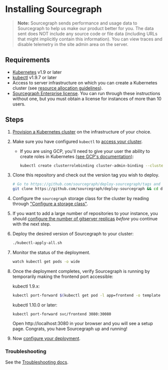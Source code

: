 # Installing Sourcegraph

> **Note:** Sourcegraph sends performance and usage data to Sourcegraph to help us make our product
> better for you. The data sent does NOT include any source code or file data (including URLs that
> might implicitly contain this information). You can view traces and disable telemetry in the site
> admin area on the server.

## Requirements

- [Kubernetes](https://kubernetes.io/) v1.9 or later
- [kubectl](https://kubernetes.io/docs/tasks/tools/install-kubectl/) v1.9.7 or later
- Access to server infrastructure on which you can create a Kubernetes cluster (see
  [resource allocation guidelines](scale.md)).
- [Sourcegraph Enterprise license](./configure.md#add-license-key). You can run through these instructions without one, but you must obtain a license for instances of more than 10 users.


## Steps

1. [Provision a Kubernetes cluster](k8s.md) on the infrastructure of your choice.
1. Make sure you have configured `kubectl` to [access your cluster](https://kubernetes.io/docs/tasks/access-application-cluster/configure-access-multiple-clusters/).

   - If you are using GCP, you'll need to give your user the ability to create roles in Kubernetes [(see GCP's documentation)](https://cloud.google.com/kubernetes-engine/docs/how-to/role-based-access-control#prerequisites_for_using_role-based_access_control):

     ```bash
     kubectl create clusterrolebinding cluster-admin-binding --clusterrole cluster-admin --user $(gcloud config get-value account)
     ```

1. Clone this repository and check out the version tag you wish to deploy.

   ```bash
   # Go to https://github.com/sourcegraph/deploy-sourcegraph/tags and select the latest version tag
   git clone https://github.com/sourcegraph/deploy-sourcegraph && cd deploy-sourcegraph && git checkout ${VERSION}
   ```

1. Configure the `sourcegraph` storage class for the cluster by reading through ["Configure a storage class"](./configure.md#configure-a-storage-class).

1. If you want to add a large number of repositories to your instance, you should [configure the number of gitserver replicas](configure.md#configure-gitserver-replica-count) _before_ you continue with the next step.

1. Deploy the desired version of Sourcegraph to your cluster:

   ```bash
   ./kubectl-apply-all.sh
   ```

1. Monitor the status of the deployment.

   ```bash
   watch kubectl get pods -o wide
   ```

1. Once the deployment completes, verify Sourcegraph is running by temporarily making the frontend port accessible:

   kubectl 1.9.x:

   ```bash
   kubectl port-forward $(kubectl get pod -l app=frontend -o template --template="{{(index .items 0).metadata.name}}") 3080
   ```

   kubectl 1.10.0 or later:

   ```
   kubectl port-forward svc/frontend 3080:30080
   ```

   Open http://localhost:3080 in your browser and you will see a setup page. Congrats, you have Sourcegraph up and running!

1. Now [configure your deployment](configure.md).

### Troubleshooting

See the [Troubleshooting docs](troubleshoot.md).
